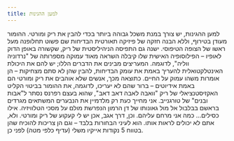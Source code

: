 ```yaml
---
title: למען ההגינות
---
```

למען ההגינות, יש צורך במנת משכל גבוהה ביותר בכדי להבין את ריק ומורטי. ההומור מעודן בטירוף, וללא הבנה חזקה של פיזיקה תאורטית הבדיחות שם פשוט תחלופנה מעל ראשו של הצופה הטיפוסי. ישנה גם התפיסה הניהיליסטית של ריק, שקשורה באופן הדוק לאופיו – הפילוסופיה האישית שלו קיבלה השראה מאוד עמוקה מספרותה של "נרדוניה ווליה", לדוגמה. המעריצים מבינים את הדברים הללו; יש להם את היכולת האינטלקטואלית להעריך באמת את עומק הבדיחות, להבין שהן לא סתם מצחיקות – הן אומרות משהו עמוק על החיים. כתוצאה מכך, אנשים שלא אוהבים את ריק ומורטי הם באמת אידיוטים – ברור שהם לא יעריכו, לדוגמה, את ההומור בביטוי הקליט האקזיסטנציאלי של ריק "וואבה לאבה דאב דאב", שהוא בעצם רפרנס נסתר ל"אבות ובנים" של טורגנייב. אני מחייך כעת רק מלדמיין את הנבערים המשתאים מגרדים בראשם בבלבול אל מול גאונותו של דן הרמון הנפרשת מולם על מסכי הטלוויזיה. אילו כסילים... כמה אני מרחם עליהם.  וכן, דרך אגב, אכן יש לי קעקוע של ריק ומורטי. ולא, אתם לא יכולים לראות אותו. הוא לעיני הבחורות בלבד – וגם הן צריכות להוכיח שהן בטווח 5 נקודות אייקיו משלי (עדיף כלפי מטה) לפני כן.
